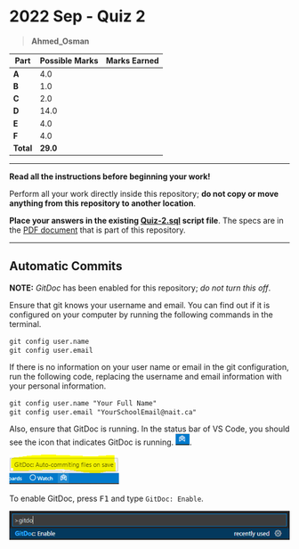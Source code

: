 # 2022 Sep - Quiz 2

> **Ahmed_Osman**

| **Part**  | **Possible Marks** | **Marks Earned** |
|-----------|--------------------|------------------|
| **A**     | 4.0                |                  |
| **B**     | 1.0                |                  |
| **C**     | 2.0                |                  |
| **D**     | 14.0               |                  |
| **E**     | 4.0                |                  |
| **F**     | 4.0                |                  |
| **Total** | **29.0**           |                  |

----



**Read all the instructions before beginning your work!**

Perform all your work directly inside this repository; **do not copy or move anything from this repository to another location**.

**Place your answers in the existing [Quiz-2.sql](./Quiz-2.sql) script file**. The specs are in the [PDF document](./Specs.pdf) that is part of this repository.

----

## Automatic Commits

**NOTE:** *GitDoc* has been enabled for this repository; *do not turn this off*.

Ensure that git knows your username and email. You can find out if it is configured on your computer by running the following commands in the terminal.

```shell
git config user.name
git config user.email
```

If there is no information on your user name or email in the git configuration, run the following code, replacing the username and email information with your personal information.

```shell
git config user.name "Your Full Name"
git config user.email "YourSchoolEmail@nait.ca"
```

Also, ensure that GitDoc is running. In the status bar of VS Code, you should see the icon that indicates GitDoc is running. ![Status Bar](./images/GitDoc-Status-Bar.png).

![GitDoc Autocommiting](./images/GitDoc-Status-Bar-2.png)

To enable GitDoc, press <kbd>F1</kbd> and type `GitDoc: Enable`.

![Enable GitDoc](./images/EnableGitDoc.png)
